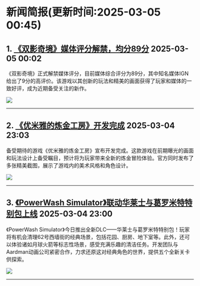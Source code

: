 # 新闻简报(更新时间:2025-03-05 00:45)

## 1. [《双影奇境》媒体评分解禁，均分89分](http://nnas.sqngame.com:11201/xboxfan/news)   2025-03-05 00:02

《双影奇境》正式解禁媒体评分，目前媒体综合评分为89分，其中知名媒体IGN给出了9分的高评价。该游戏以其创新的玩法和精美的画面获得了玩家和媒体的一致好评，成为近期备受关注的新作。

![](https://static.willmao.com/feed_upload/2025-03-05/00-01-44-phpNbCgMo.png)

---

## 2. [《优米雅的炼金工房》开发完成](http://nnas.sqngame.com:11201/xboxfan/news)   2025-03-04 23:03

备受期待的游戏《优米雅的炼金工房》宣布开发完成。这款游戏在前期曝光的画面和玩法设计上备受瞩目，预计将为玩家带来全新的炼金冒险体验。官方同时发布了多张精美截图，展示了游戏内的美术风格和角色设计。

![](https://static.willmao.com/feed_upload/2025-03-04/22-20-31-phpL0Zwao.jpg)

---

## 3. [《PowerWash Simulator》联动华莱士与葛罗米特特别包上线](https://news.xbox.com/en-us/2025/03/04/powerwash-simulator-wallace-and-gromit-pack/)   2025-03-04 23:00

《PowerWash Simulator》今日推出全新DLC——华莱士与葛罗米特特别包！玩家将有机会清理62号西墙街的经典场景，包括花园、厨房、地下室等。此外，还可以体验诸如月球火箭等标志性场景，感受充满乐趣的清洁任务。开发团队与Aardman动画公司紧密合作，力求还原这对经典角色的世界，提供五个全新关卡供探索。

![](https://pub-f354ec240bea480db7320bd0e29d972e.r2.dev/sites/2/2025/03/PWS-WG-Key-Art-16x9-1-f720c5ef0cd72e7bdf57-1024x576.jpg)

--- 